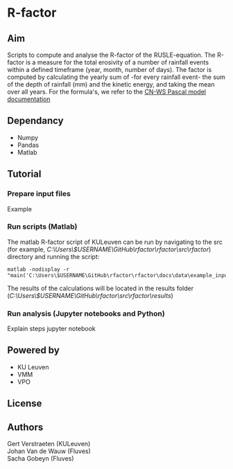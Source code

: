 

# R-factor

## Aim

Scripts to compute and analyse the R-factor of the RUSLE-equation. The R-factor is a measure for the total erosivity of a number of rainfall events within a defined timeframe (year, month, number of days). The factor is computed by calculating the yearly sum of -for every rainfall event- the sum of the depth of rainfall (mm) and the kinetic energy, and taking the mean over all years. For the formula's, we refer to the [CN-WS Pascal model documentation](https://docs.fluves.net/cnws-pascal/watem-sedem.html#rusle-factors)

## Dependancy

 - Numpy
 - Pandas
 - Matlab

## Tutorial

### Prepare input files

Example

### Run scripts (Matlab)

The matlab R-factor script of KULeuven can be run by navigating to the src (for example, *C:\Users\\$USERNAME\GitHub\rfactor\rfactor\src\rfactor*) directory and running the script:

    matlab -nodisplay -r "main('C:\Users\$USERNAME\GitHub\rfactor\rfactor\docs\data\example_inputdata')"

The results of the calculations will be located in the results folder (*C:\Users\\$USERNAME\GitHub\rfactor\src\rfactor\results*)

### Run analysis (Jupyter notebooks and Python)

Explain steps jupyter notebook

## Powered by

- KU Leuven
- VMM
- VPO

## License

## Authors

Gert Verstraeten (KULeuven)  
Johan Van de Wauw (Fluves)  
Sacha Gobeyn (Fluves)  
  
